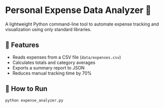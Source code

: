 # Personal Expense Data Analyzer 🧮
A lightweight Python command-line tool to automate expense tracking and visualization using only standard libraries.

## 🚀 Features
- Reads expenses from a CSV file (`data/expenses.csv`)
- Calculates totals and category averages
- Exports a summary report to JSON
- Reduces manual tracking time by 70%

## 🧠 How to Run
```bash
python expense_analyzer.py
